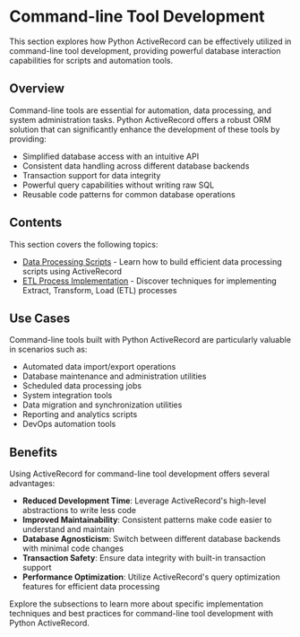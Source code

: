 # Command-line Tool Development

This section explores how Python ActiveRecord can be effectively utilized in command-line tool development, providing powerful database interaction capabilities for scripts and automation tools.

## Overview

Command-line tools are essential for automation, data processing, and system administration tasks. Python ActiveRecord offers a robust ORM solution that can significantly enhance the development of these tools by providing:

- Simplified database access with an intuitive API
- Consistent data handling across different database backends
- Transaction support for data integrity
- Powerful query capabilities without writing raw SQL
- Reusable code patterns for common database operations

## Contents

This section covers the following topics:

- [Data Processing Scripts](data_processing_scripts.md) - Learn how to build efficient data processing scripts using ActiveRecord
- [ETL Process Implementation](etl_process_implementation.md) - Discover techniques for implementing Extract, Transform, Load (ETL) processes

## Use Cases

Command-line tools built with Python ActiveRecord are particularly valuable in scenarios such as:

- Automated data import/export operations
- Database maintenance and administration utilities
- Scheduled data processing jobs
- System integration tools
- Data migration and synchronization utilities
- Reporting and analytics scripts
- DevOps automation tools

## Benefits

Using ActiveRecord for command-line tool development offers several advantages:

- **Reduced Development Time**: Leverage ActiveRecord's high-level abstractions to write less code
- **Improved Maintainability**: Consistent patterns make code easier to understand and maintain
- **Database Agnosticism**: Switch between different database backends with minimal code changes
- **Transaction Safety**: Ensure data integrity with built-in transaction support
- **Performance Optimization**: Utilize ActiveRecord's query optimization features for efficient data processing

Explore the subsections to learn more about specific implementation techniques and best practices for command-line tool development with Python ActiveRecord.